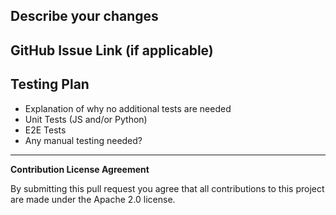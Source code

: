 <!--
⚠️ BEFORE CONTRIBUTING PLEASE READ OUR CONTRIBUTING GUIDELINES!
https://github.com/streamlit/streamlit/wiki/Contributing
-->

## Describe your changes

## GitHub Issue Link (if applicable)

## Testing Plan

- Explanation of why no additional tests are needed
- Unit Tests (JS and/or Python)
- E2E Tests
- Any manual testing needed?

---

**Contribution License Agreement**

By submitting this pull request you agree that all contributions to this project are made under the Apache 2.0 license.
